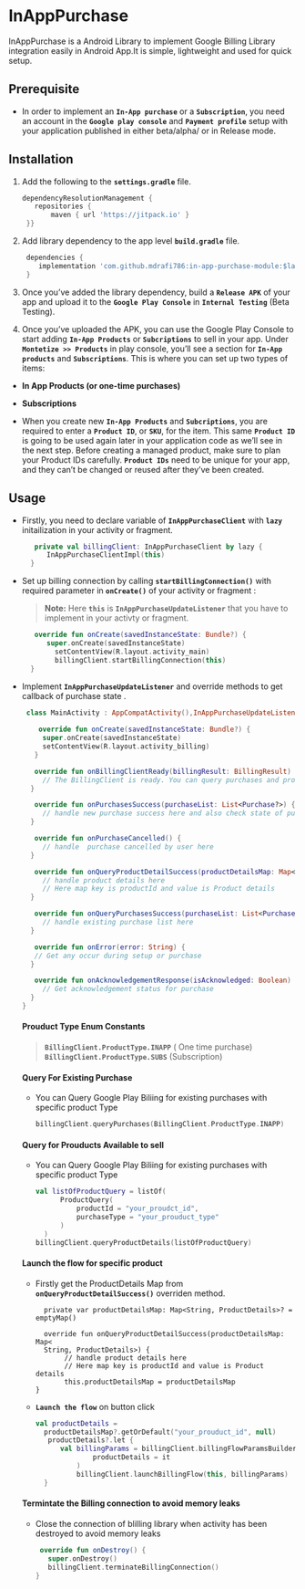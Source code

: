 # **InAppPurchase**

InAppPurchase is a  Android Library to implement Google Billing Library integration easily in Android App.It is simple, lightweight and used for quick setup. 

## Prerequisite
* In order to implement an **`In-App purchase`** or a **`Subscription`**, you need an account in the **`Google play console`** and **`Payment profile`** setup with your application published in either beta/alpha/ or in Release mode.

## Installation
1. Add the following to the **`settings.gradle`** file.
   ```gradle
   dependencyResolutionManagement {
      repositories {
          maven { url 'https://jitpack.io' }
    }}
   ```
2. Add library dependency to the app level **`build.gradle`** file.
   ```gradle
    dependencies {
	   implementation 'com.github.mdrafi786:in-app-purchase-module:$latest_stable_version'
	}
   ```
   
 3. Once you’ve added the library dependency, build a **`Release APK`** of your app and upload it to the **`Google Play Console`** in **`Internal Testing`** (Beta Testing).
 
 4. Once you’ve uploaded the APK, you can use the Google Play Console to start adding **`In-App Products`** or **`Subcriptions`** to sell in your app. Under **`Montetize >> Products`** in play console, you’ll see a section for **`In-App products`** and **`Subscriptions`**. This is where you can set up two types of items:

  *  **In App Products (or one-time purchases)**
  *  **Subscriptions**
  
  * When you create new **`In-App Products`** and **`Subcriptions`**, you are required to enter a **`Product ID`**, or **`SKU`**, for the item. This same **`Product ID`** is going to be used again later in your application code as we’ll see in the next step. Before creating a managed product, make sure to plan your Product IDs carefully. **`Product IDs`** need to be unique for your app, and they can’t be changed or reused after they’ve been created. 

## Usage
* Firstly, you need to declare variable of **`InAppPurchaseClient`** with **`lazy`** initailization  in your activity or fragment.

  ```kotlin
     private val billingClient: InAppPurchaseClient by lazy {
        InAppPurchaseClientImpl(this)
    }
  ```
* Set up billing connection by calling  **`startBillingConnection()`** with required parameter in **`onCreate()`** of your activity or fragment :
  > **Note:** Here **`this`** is **`InAppPurchaseUpdateListener`** that you have to implement in your activty or fragment.

  ```kotlin
     override fun onCreate(savedInstanceState: Bundle?) {
        super.onCreate(savedInstanceState)
          setContentView(R.layout.activity_main)
          billingClient.startBillingConnection(this)
    }
  ```
  
* Implement **`InAppPurchaseUpdateListener`** and override methods to get callback of purchase state .
   ```kotlin
    class MainActivity : AppCompatActivity(),InAppPurchaseUpdateListener {
     
       override fun onCreate(savedInstanceState: Bundle?) {
        super.onCreate(savedInstanceState)
        setContentView(R.layout.activity_billing)
      }

      override fun onBillingClientReady(billingResult: BillingResult) {
        // The BillingClient is ready. You can query purchases and product details here
     }

      override fun onPurchasesSuccess(purchaseList: List<Purchase?>) {
        // handle new purchase success here and also check state of purchase
     }

      override fun onPurchaseCancelled() {
        // handle  purchase cancelled by user here
     }

      override fun onQueryProductDetailSuccess(productDetailsMap: Map<String, ProductDetails>) {
        // handle product details here
        // Here map key is productId and value is Product details
     }

      override fun onQueryPurchasesSuccess(purchaseList: List<Purchase?>) {
        // handle existing purchase list here
     }

      override fun onError(error: String) {
      // Get any occur during setup or purchase
     }

      override fun onAcknowledgementResponse(isAcknowledged: Boolean) {
        // Get acknowledgement status for purchase
     }
  }
  ```
  
  #### Prouduct Type Enum Constants
  > **`BillingClient.ProductType.INAPP`** ( One time purchase)
  > **`BillingClient.ProductType.SUBS`** (Subscription)

   #### Query For Existing Purchase

    * You can Query Google Play Biliing for existing purchases with specific product Type

      ```kotlin
      billingClient.queryPurchases(BillingClient.ProductType.INAPP)
      ```
  
    #### Query for Prouducts Available to sell
    * You can Query Google Play Biliing for existing purchases with specific product Type

      ```kotlin
      val listOfProductQuery = listOf(
            ProductQuery(
                productId = "your_proudct_id",
                purchaseType = "your_prouduct_type"
            )
        )
      billingClient.queryProductDetails(listOfProductQuery)
      ```
 
     #### Launch the flow for specific product

    * Firstly get the ProductDetails Map from **`onQueryProductDetailSuccess()`** overriden method.
 
      ```koltin
        private var productDetailsMap: Map<String, ProductDetails>? = emptyMap()
        
        override fun onQueryProductDetailSuccess(productDetailsMap: Map<
        String, ProductDetails>) {
             // handle product details here
             // Here map key is productId and value is Product details
             this.productDetailsMap = productDetailsMap
      }
      ```
    * **`Launch the flow`** on button click
    
      ```kotlin
      val productDetails =
        productDetailsMap?.getOrDefault("your_prouduct_id", null)
         productDetails?.let {
            val billingParams = billingClient.billingFlowParamsBuilder(
                    productDetails = it
                )
                billingClient.launchBillingFlow(this, billingParams)
        }
      ```
    #### Termintate the Billing connection to avoid memory leaks
     * Close the connection of blilling library when activity has been destroyed to avoid memory leaks
        ```kotlin
         override fun onDestroy() {
           super.onDestroy()
           billingClient.terminateBillingConnection()
        }
        ```
        
